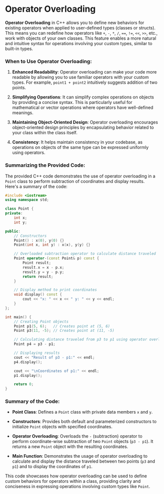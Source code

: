 # Operator Overloading

**Operator Overloading** in C++ allows you to define new behaviors for existing operators when applied to user-defined types (classes or structs). This means you can redefine how operators like `+`, `-`, `*`, `/`, `==`, `!=`, `<<`, `>>`, etc., work with objects of your own classes. This feature enables a more natural and intuitive syntax for operations involving your custom types, similar to built-in types.

### When to Use Operator Overloading:

1. **Enhanced Readability**: Operator overloading can make your code more readable by allowing you to use familiar operators with your custom types. For example, `point1 + point2` intuitively suggests addition of two points.

2. **Simplifying Operations**: It can simplify complex operations on objects by providing a concise syntax. This is particularly useful for mathematical or vector operations where operators have well-defined meanings.

3. **Maintaining Object-Oriented Design**: Operator overloading encourages object-oriented design principles by encapsulating behavior related to your class within the class itself.

4. **Consistency**: It helps maintain consistency in your codebase, as operations on objects of the same type can be expressed uniformly using operators.

### Summarizing the Provided Code:

The provided C++ code demonstrates the use of operator overloading in a `Point` class to perform subtraction of coordinates and display results. Here's a summary of the code:

```cpp
#include <iostream>
using namespace std;

class Point {
private:
    int x;
    int y;

public:
    // Constructors
    Point() : x(0), y(0) {}
    Point(int x, int y) : x(x), y(y) {}

    // Overloaded subtraction operator to calculate distance traveled
    Point operator-(const Point& p) const {
        Point result;
        result.x = x - p.x;
        result.y = y - p.y;
        return result;
    }

    // Display method to print coordinates
    void display() const {
        cout << "x: " << x << " y: " << y << endl;
    }
};

int main() {
    // Creating Point objects
    Point p1(5, 6);   // Creates point at (5, 6)
    Point p3(11, -5); // Creates point at (11, -5)

    // Calculating distance traveled from p3 to p1 using operator overloading
    Point p4 = p3 - p1;

    // Displaying results
    cout << "Result of p3 - p1:" << endl;
    p4.display();

    cout << "\nCoordinates of p1:" << endl;
    p1.display();

    return 0;
}
```

### Summary of the Code:

- **Point Class**: Defines a `Point` class with private data members `x` and `y`.

- **Constructors**: Provides both default and parameterized constructors to initialize `Point` objects with specified coordinates.

- **Operator Overloading**: Overloads the `-` (subtraction) operator to perform coordinate-wise subtraction of two `Point` objects (`p3 - p1`). It returns a new `Point` object with the resulting coordinates.

- **Main Function**: Demonstrates the usage of operator overloading to calculate and display the distance traveled between two points (`p3` and `p1`) and to display the coordinates of `p1`.

This code showcases how operator overloading can be used to define custom behaviors for operators within a class, providing clarity and conciseness in expressing operations involving custom types like `Point`.